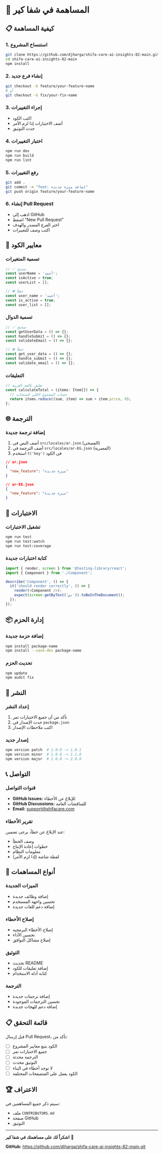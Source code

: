 # 🤝 المساهمة في شفا كير

## 📋 كيفية المساهمة

### 1. استنساخ المشروع
```bash
git clone https://github.com/djharga/shifa-care-ai-insights-82-main.git
cd shifa-care-ai-insights-82-main
npm install
```

### 2. إنشاء فرع جديد
```bash
git checkout -b feature/your-feature-name
# أو
git checkout -b fix/your-fix-name
```

### 3. إجراء التغييرات
- اكتب الكود
- أضف الاختبارات إذا لزم الأمر
- حدث التوثيق

### 4. اختبار التغييرات
```bash
npm run dev
npm run build
npm run lint
```

### 5. رفع التغييرات
```bash
git add .
git commit -m "feat: إضافة ميزة جديدة"
git push origin feature/your-feature-name
```

### 6. إنشاء Pull Request
- اذهب إلى GitHub
- اضغط "New Pull Request"
- اختر الفرع المصدر والهدف
- اكتب وصف للتغييرات

## 📝 معايير الكود

### تسمية المتغيرات
```typescript
// ✅ صحيح
const userName = 'أحمد';
const isActive = true;
const userList = [];

// ❌ خطأ
const user_name = 'أحمد';
const is_active = true;
const user_list = [];
```

### تسمية الدوال
```typescript
// ✅ صحيح
const getUserData = () => {};
const handleSubmit = () => {};
const validateEmail = () => {};

// ❌ خطأ
const get_user_data = () => {};
const handle_submit = () => {};
const validate_email = () => {};
```

### التعليقات
```typescript
// تعليق باللغة العربية
const calculateTotal = (items: Item[]) => {
  // حساب المجموع الكلي للمنتجات
  return items.reduce((sum, item) => sum + item.price, 0);
};
```

## 🌐 الترجمة

### إضافة ترجمة جديدة
1. أضف النص في `src/locales/ar.json` (الفصحى)
2. أضف الترجمة في `src/locales/ar-EG.json` (المصرية)
3. استخدم `t('key')` في الكود

```json
// ar.json
{
  "new_feature": "ميزة جديدة"
}

// ar-EG.json
{
  "new_feature": "ميزة جديدة"
}
```

## 🧪 الاختبارات

### تشغيل الاختبارات
```bash
npm run test
npm run test:watch
npm run test:coverage
```

### كتابة اختبارات جديدة
```typescript
import { render, screen } from '@testing-library/react';
import { Component } from './Component';

describe('Component', () => {
  it('should render correctly', () => {
    render(<Component />);
    expect(screen.getByText('نص')).toBeInTheDocument();
  });
});
```

## 📦 إدارة الحزم

### إضافة حزمة جديدة
```bash
npm install package-name
npm install --save-dev package-name
```

### تحديث الحزم
```bash
npm update
npm audit fix
```

## 🚀 النشر

### إعداد النشر
1. تأكد من أن جميع الاختبارات تمر
2. حدث الإصدار في `package.json`
3. اكتب ملاحظات الإصدار

### إصدار جديد
```bash
npm version patch  # 1.0.0 -> 1.0.1
npm version minor  # 1.0.0 -> 1.1.0
npm version major  # 1.0.0 -> 2.0.0
```

## 📞 التواصل

### قنوات التواصل
- **GitHub Issues:** للإبلاغ عن الأخطاء
- **GitHub Discussions:** للمناقشات العامة
- **Email:** support@shifacare.com

### تقرير الأخطاء
عند الإبلاغ عن خطأ، يرجى تضمين:
- وصف الخطأ
- خطوات إعادة الإنتاج
- معلومات النظام
- لقطة شاشة (إذا لزم الأمر)

## 🎯 أنواع المساهمات

### الميزات الجديدة
- إضافة وظائف جديدة
- تحسين واجهة المستخدم
- إضافة دعم للغات جديدة

### إصلاح الأخطاء
- إصلاح الأخطاء البرمجية
- تحسين الأداء
- إصلاح مشاكل التوافق

### التوثيق
- تحديث README
- إضافة تعليقات للكود
- كتابة أدلة الاستخدام

### الترجمة
- إضافة ترجمات جديدة
- تحسين الترجمات الموجودة
- إضافة دعم للهجات جديدة

## 📋 قائمة التحقق

قبل إرسال Pull Request، تأكد من:

- [ ] الكود يتبع معايير المشروع
- [ ] جميع الاختبارات تمر
- [ ] الترجمة محدثة
- [ ] التوثيق محدث
- [ ] لا توجد أخطاء في البناء
- [ ] الكود يعمل على المتصفحات المختلفة

## 🏆 الاعتراف

سيتم ذكر جميع المساهمين في:
- ملف `CONTRIBUTORS.md`
- صفحة GitHub
- التوثيق

---

**شكراً لك على مساهمتك في شفا كير!** 🎉

**GitHub:** https://github.com/djharga/shifa-care-ai-insights-82-main.git 